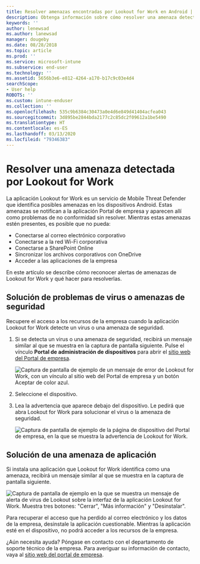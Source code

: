 ```yaml
---
title: Resolver amenazas encontradas por Lookout for Work en Android | Microsoft Docs
description: Obtenga información sobre cómo resolver una amenaza detectada en un dispositivo Android mediante la aplicación Lookout for Work.
keywords: ''
author: lenewsad
ms.author: lanewsad
manager: dougeby
ms.date: 08/28/2018
ms.topic: article
ms.prod: ''
ms.service: microsoft-intune
ms.subservice: end-user
ms.technology: ''
ms.assetid: 5656b3e6-e812-4264-a170-b17c9c03e4d4
searchScope:
- User help
ROBOTS: ''
ms.custom: intune-enduser
ms.collection: ''
ms.openlocfilehash: 535c9b6384c30473a0e4d6e849d41404acfea043
ms.sourcegitcommit: 3d895be2844bda2177c2c85dc2f09612a1be5490
ms.translationtype: HT
ms.contentlocale: es-ES
ms.lasthandoff: 03/13/2020
ms.locfileid: "79346383"
---
```

# <a name="resolve-a-threat-found-by-lookout-for-work"></a>Resolver una amenaza detectada por Lookout for Work  

La aplicación Lookout for Work es un servicio de Mobile Threat Defender que identifica posibles amenazas en los dispositivos Android. Estas amenazas se notifican a la aplicación Portal de empresa y aparecen allí como problemas de no conformidad sin resolver. Mientras estas amenazas estén presentes, es posible que no pueda:

* Conectarse al correo electrónico corporativo
* Conectarse a la red Wi-Fi corporativa
* Conectarse a SharePoint Online
* Sincronizar los archivos corporativos con OneDrive
* Acceder a las aplicaciones de la empresa

En este artículo se describe cómo reconocer alertas de amenazas de Lookout for Work y qué hacer para resolverlas. 

## <a name="troubleshoot-virus-or-security-threat"></a>Solución de problemas de virus o amenazas de seguridad  
Recupere el acceso a los recursos de la empresa cuando la aplicación Lookout for Work detecte un virus o una amenaza de seguridad.  

1. Si se detecta un virus o una amenaza de seguridad, recibirá un mensaje similar al que se muestra en la captura de pantalla siguiente. Pulse el vínculo **Portal de administración de dispositivos** para abrir el [sitio web del Portal de empresa](https://portal.manage.microsoft.com/devices).  

    ![Captura de pantalla de ejemplo de un mensaje de error de Lookout for Work, con un vínculo al sitio web del Portal de empresa y un botón Aceptar de color azul.](./media/mtd-go-to-device-management-portal-android.png)

2. Seleccione el dispositivo.  
3. Lea la advertencia que aparece debajo del dispositivo. Le pedirá que abra Lookout for Work para solucionar el virus o la amenaza de seguridad. 

    ![Captura de pantalla de ejemplo de la página de dispositivo del Portal de empresa, en la que se muestra la advertencia de Lookout for Work.](./media/CP-lookout-virus-banner-1808.png)  

## <a name="troubleshoot-an-app-threat"></a>Solución de una amenaza de aplicación  

Si instala una aplicación que Lookout for Work identifica como una amenaza, recibirá un mensaje similar al que se muestra en la captura de pantalla siguiente.  

![Captura de pantalla de ejemplo en la que se muestra un mensaje de alerta de virus de Lookout sobre la interfaz de la aplicación Lookout for Work. Muestra tres botones: "Cerrar", "Más información" y "Desinstalar".](./media/lookout-virus-alert-android.png)  

Para recuperar el acceso que ha perdido al correo electrónico y los datos de la empresa, desinstale la aplicación cuestionable. Mientras la aplicación esté en el dispositivo, no podrá acceder a los recursos de la empresa.    

¿Aún necesita ayuda? Póngase en contacto con el departamento de soporte técnico de la empresa. Para averiguar su información de contacto, vaya al [sitio web del portal de empresa](https://go.microsoft.com/fwlink/?linkid=2010980).  
